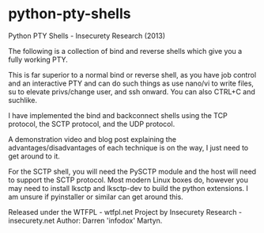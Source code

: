 python-pty-shells
=================

Python PTY Shells - Insecurety Research (2013)

The following is a collection of bind and reverse shells which give you a fully working PTY.

This is far superior to a normal bind or reverse shell, as you have job control and an interactive PTY and can do such things as use nano/vi to write files, su to elevate privs/change user, and ssh onward. You can also CTRL+C  and suchlike. 

I have implemented the bind and backconnect shells using the TCP protocol, the SCTP protocol, and the UDP protocol.

A demonstration video and blog post explaining the advantages/disadvantages of each technique is on the way, I just need to get around to it. 

For the SCTP shell, you will need the PySCTP module and the host will need to support the SCTP protocol. Most modern Linux boxes do, however you may need to install lksctp and lksctp-dev to build the python extensions. I am unsure if pyinstaller or similar can get around this.

Released under the WTFPL - wtfpl.net
Project by Insecurety Research - insecurety.net
Author: Darren 'infodox' Martyn.
